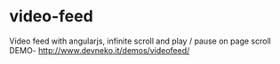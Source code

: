 # video-feed
Video feed with angularjs, infinite scroll and play / pause on page scroll 
DEMO- http://www.devneko.it/demos/videofeed/
